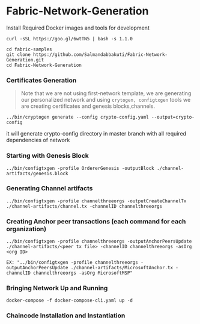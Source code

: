 # Fabric-Network-Generation

Install Required Docker images and tools for development

```
curl -sSL https://goo.gl/6wtTN5 | bash -s 1.1.0
```

```
cd fabric-samples
git clone https://github.com/Salmandabbakuti/Fabric-Network-Generation.git
cd Fabric-Network-Generation
```

### Certificates Generation

>Note that we are not using first-network template, we are generating our personalized network and using ```crytogen, configtxgen``` tools we are creating certificates and genesis blocks,channels.

```
../bin/cryptogen generate --config crypto-config.yaml --output=crypto-config

```
it will generate crypto-config directory in master branch with all required dependencies of network

### Starting with Genesis Block

```
../bin/configtxgen -profile OrdererGenesis -outputBlock ./channel-artifacts/genesis.block

```
### Generating Channel artifacts
```
../bin/configtxgen -profile channelthreeorgs -outputCreateChannelTx ./channel-artifacts/channel.tx -channelID channelthreeorgs
```

### Creating Anchor peer transactions (each command for each organization)

```
../bin/configtxgen -profile channelthreeorgs -outputAnchorPeersUpdate ./channel-artifacts/<peer tx file> -channelID channelthreeorgs -asOrg <org ID>

EX: "../bin/configtxgen -profile channelthreeorgs -outputAnchorPeersUpdate ./channel-artifacts/MicrosoftAnchor.tx -channelID channelthreeorgs -asOrg MicrosoftMSP"
```

### Bringing Network Up and Running

```
docker-compose -f docker-compose-cli.yaml up -d
```

### Chaincode Installation and Instantiation

